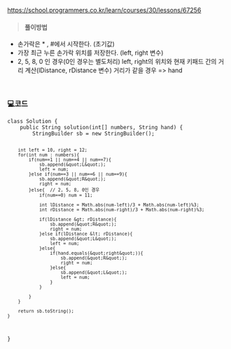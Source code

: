 <p><a href="https://school.programmers.co.kr/learn/courses/30/lessons/67256">https://school.programmers.co.kr/learn/courses/30/lessons/67256</a></p>
<blockquote>
<h4 id="풀이방법">풀이방법</h4>
</blockquote>
<ul>
<li>손가락은 * , #에서 시작한다. (초기값)</li>
<li>가장 최근 누른 손가락 위치를 저장한다. (left, right 변수)</li>
<li>2, 5, 8, 0 인 경우(0인 경우는 별도처리)
left, right의 위치와 현재 키패드 간의 거리 계산(lDistance, rDistance 변수)
거리가 같을 경우 =&gt; hand</li>
</ul>
<br />


<h3 id="💻코드">💻코드</h3>
<pre><code class="language-java">class Solution {
    public String solution(int[] numbers, String hand) {
        StringBuilder sb = new StringBuilder();

        int left = 10, right = 12;
        for(int num : numbers){
            if(num==1 || num==4 || num==7){
                sb.append(&quot;L&quot;);
                left = num;
            }else if(num==3 || num==6 || num==9){
                sb.append(&quot;R&quot;);
                right = num;
            }else{  // 2, 5, 8, 0인 경우
                if(num==0) num = 11;

                int lDistance = Math.abs(num-left)/3 + Math.abs(num-left)%3;   
                int rDistance = Math.abs(num-right)/3 + Math.abs(num-right)%3;

                if(lDistance &gt; rDistance){
                    sb.append(&quot;R&quot;);
                    right = num;
                }else if(lDistance &lt; rDistance){
                    sb.append(&quot;L&quot;);
                    left = num;
                }else{
                    if(hand.equals(&quot;right&quot;)){
                        sb.append(&quot;R&quot;);
                        right = num;
                    }else{
                        sb.append(&quot;L&quot;);
                        left = num;
                    }
                }

            }
        }

        return sb.toString();
    }
}</code></pre>